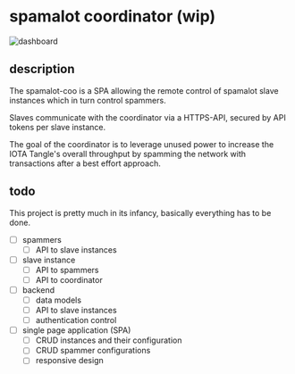 # spamalot coordinator (wip)

![dashboard](https://i.imgur.com/3QJx8qC.png)

## description
The spamalot-coo is a SPA allowing the remote control of
spamalot slave instances which in turn control spammers.

Slaves communicate with the coordinator via a HTTPS-API, secured
by API tokens per slave instance.

The goal of the coordinator is to leverage unused power to increase
the IOTA Tangle's overall throughput by spamming the network
with transactions after a best effort approach.

## todo

This project is pretty much in its infancy, basically everything
has to be done.

* [ ] spammers
    * [ ] API to slave instances
* [ ] slave instance
    * [ ] API to spammers
    * [ ] API to coordinator
* [ ] backend
    * [ ] data models
    * [ ] API to slave instances
    * [ ] authentication control
* [ ] single page application (SPA)
    * [ ] CRUD instances and their configuration
    * [ ] CRUD spammer configurations
    * [ ] responsive design
